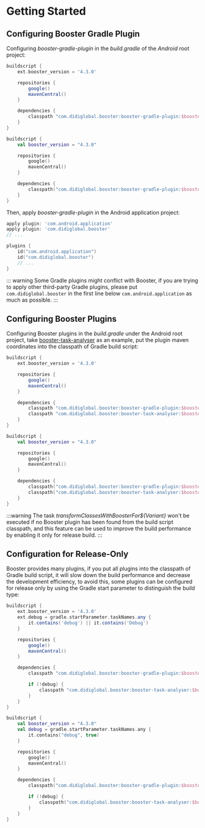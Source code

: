 # Getting Started

## Configuring Booster Gradle Plugin

Configuring *booster-gradle-plugin* in the *build.gradle* of the *Android* root project:

<CodeGroup>
  <CodeGroupItem title="Groovy" active>

```groovy
buildscript {
    ext.booster_version = '4.3.0'

    repositories {
        google()
        mavenCentral()
    }

    dependencies {
        classpath "com.didiglobal.booster:booster-gradle-plugin:$booster_version"
    }
}
```

  </CodeGroupItem>
  <CodeGroupItem title="Kotlin">

```kotlin
buildscript {
    val booster_version = "4.3.0"

    repositories {
        google()
        mavenCentral()
    }

    dependencies {
        classpath("com.didiglobal.booster:booster-gradle-plugin:$booster_version")
    }
}
```

  </CodeGroupItem>
</CodeGroup>

Then, apply *booster-gradle-plugin* in the Android application project:

<CodeGroup>
  <CodeGroupItem title="Groovy" active>

```groovy
apply plugin: 'com.android.application'
apply plugin: 'com.didiglobal.booster'
// ...
```

  </CodeGroupItem>
  <CodeGroupItem title="Kotlin">

```kotlin
plugins {
    id("com.android.application")
    id("com.didiglobal.booster")
    // ...
}
```

  </CodeGroupItem>
</CodeGroup>

::: warning
Some Gradle plugins might conflict with Booster, if you are trying to apply other third-party Gradle plugins, please put `com.didiglobal.booster` in the first line below `com.android.application` as much as possible.
:::

## Configuring Booster Plugins

Configuring Booster plugins in the *build.gradle* under the Android root project, take [booster-task-analyser](https://github.com/didi/booster/tree/master/booster-task-analyser) as an example, put the plugin maven coordinates into the classpath of Gradle build script:

<CodeGroup>
  <CodeGroupItem title="Groovy" active>

```groovy
buildscript {
    ext.booster_version = '4.3.0'

    repositories {
        google()
        mavenCentral()
    }

    dependencies {
        classpath "com.didiglobal.booster:booster-gradle-plugin:$booster_version"
        classpath "com.didiglobal.booster:booster-task-analyser:$booster_version"
    }
}
```

  </CodeGroupItem>
  <CodeGroupItem title="Kotlin">

```kotlin
buildscript {
    val booster_version = "4.3.0"

    repositories {
        google()
        mavenCentral()
    }

    dependencies {
        classpath("com.didiglobal.booster:booster-gradle-plugin:$booster_version")
        classpath("com.didiglobal.booster:booster-task-analyser:$booster_version")
    }
}
```

  </CodeGroupItem>
</CodeGroup>

:::warning
The task *transformClassesWithBoosterFor${Variant}* won't be executed if no Booster plugin has been found from the build script classpath, and this feature can be used to improve the build performance by enabling it only for release build.
:::

## Configuration for Release-Only

Booster provides many plugins, if you put all plugins into the classpath of Gradle build script, it will slow down the build performance and decrease the development efficiency, to avoid this, some plugins can be configured for release only by using the Gradle start parameter to distinguish the build type:

<CodeGroup>
  <CodeGroupItem title="Groovy" active>

```groovy
buildscript {
    ext.booster_version = '4.3.0'
    ext.debug = gradle.startParameter.taskNames.any {
        it.contains('debug') || it.contains('Debug')
    }

    repositories {
        google()
        mavenCentral()
    }

    dependencies {
        classpath "com.didiglobal.booster:booster-gradle-plugin:$booster_version"

        if (!debug) {
            classpath "com.didiglobal.booster:booster-task-analyser:$booster_version"
        }
    }
}
```

  </CodeGroupItem>
  <CodeGroupItem title="Kotlin">

```kotlin
buildscript {
    val booster_version = "4.3.0"
    val debug = gradle.startParameter.taskNames.any {
        it.contains("debug", true)
    }

    repositories {
        google()
        mavenCentral()
    }

    dependencies {
        classpath("com.didiglobal.booster:booster-gradle-plugin:$booster_version")

        if (!debug) {
            classpath("com.didiglobal.booster:booster-task-analyser:$booster_version")
        }
    }
}
```

  </CodeGroupItem>
</CodeGroup>
